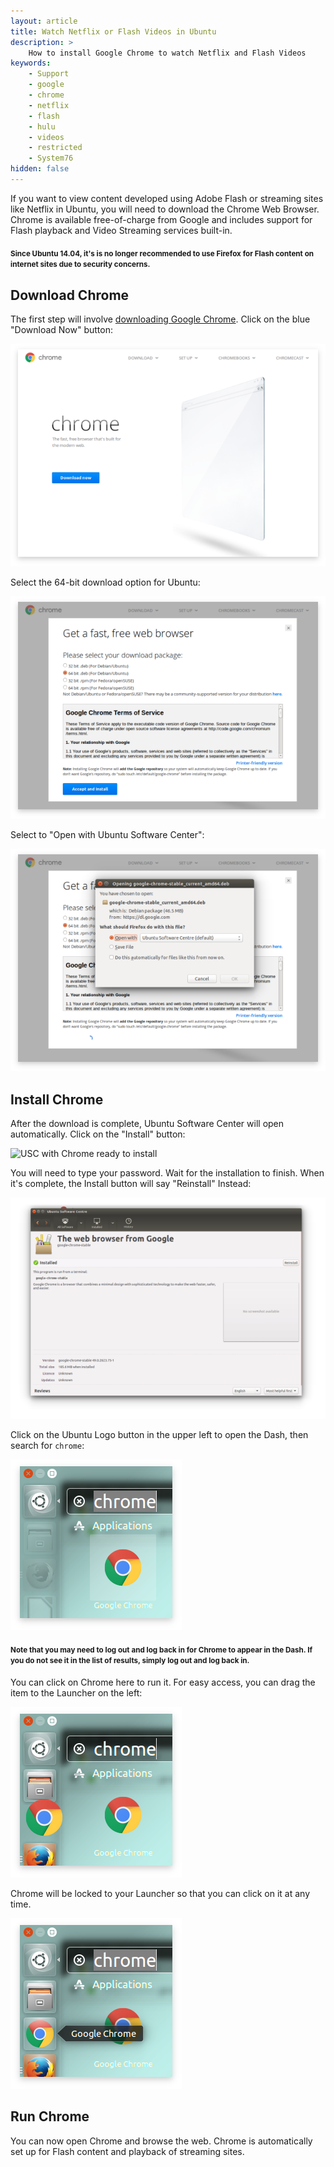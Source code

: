 ```yaml
---
layout: article
title: Watch Netflix or Flash Videos in Ubuntu
description: >
    How to install Google Chrome to watch Netflix and Flash Videos
keywords:
    - Support
    - google
    - chrome
    - netflix
    - flash
    - hulu
    - videos
    - restricted
    - System76
hidden: false
---
```


If you want to view content developed using Adobe Flash or streaming sites like Netflix in Ubuntu, you will need to download the Chrome Web Browser. Chrome is available free-of-charge from Google and includes support for Flash playback and Video Streaming services built-in.

#### <small>Since Ubuntu 14.04, it's is no longer recommended to use Firefox for Flash content on internet sites due to security concerns. </small>

## Download Chrome

The first step will involve [downloading Google Chrome](https://www.google.com/chrome/). Click on the blue "Download Now" button:

![Google Chrome Download Page](/images/chromeFlash/step1.png)

Select the 64-bit download option for Ubuntu:

![64-Bit Chrome for Ubuntu](/images/chromeFlash/step2.png)

Select to "Open with Ubuntu Software Center":

![Open With dialog](/images/chromeFlash/step3.png)


## Install Chrome

After the download is complete, Ubuntu Software Center will open automatically. Click on the "Install" button:

![USC with Chrome ready to install](/images/chromeFlash/Astep4.png)

You will need to type your password. Wait for the installation to finish. When it's complete, the Install button will say "Reinstall" Instead:

![USC with Chrome installed](/images/chromeFlash/step5.png)

Click on the Ubuntu Logo button in the upper left to open the Dash, then search for `chrome`:

![Dash searching for Chrome](/images/chromeFlash/step6.png)

#### <small>Note that you may need to log out and log back in for Chrome to appear in the Dash. If you do not see it in the list of results, simply log out and log back in.</small>

You can click on Chrome here to run it. For easy access, you can drag the item to the Launcher on the left:

![Locking Chrome to the Launcher](/images/chromeFlash/step7.png)

Chrome will be locked to your Launcher so that you can click on it at any time.

![Chrome locked to Launcher](/images/chromeFlash/step8.png)


## Run Chrome

You can now open Chrome and browse the web. Chrome is automatically set up for Flash content and playback of streaming sites.
